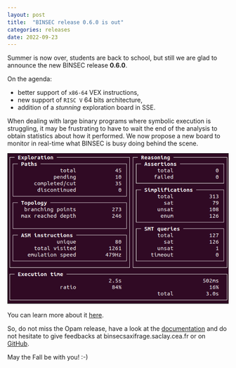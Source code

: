 ```yaml
---
layout: post
title:  "BINSEC release 0.6.0 is out"
categories: releases
date: 2022-09-23
---
```


Summer is now over, students are back to school, but still we are glad
to announce the new BINSEC release **0.6.0**.

On the agenda:
- better support of `x86-64` VEX instructions, 
- new support of `RISC V` 64 bits architecture, 
- addition of a *stunning* exploration board in SSE.

When dealing with large binary programs where symbolic execution is
struggling, it may be frustrating to have to wait the end of the analysis
to obtain statistics about how it performed.
We now propose a new board to monitor in real-time what BINSEC is busy
doing behind the scene.

![](/assets/img/exploration_board.png)

You can learn more about it [here](https://github.com/binsec/binsec/blob/e94c05bcd6741df91f180aef700e137008a9f64c/doc/sse/exploration_board.md).

So, do not miss the Opam release, have a look at the
[documentation](https://github.com/binsec/binsec/tree/master/doc/sse)
and do not hesitate to give feedbacks at
binsec<i class="fas fa-at"></i>saxifrage.saclay.cea.fr or
on [GitHub](https://github.com/binsec/binsec/issues).

May the Fall be with you! :-)
